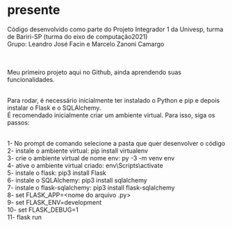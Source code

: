 # presente
Código desenvolvido como parte do Projeto Integrador 1 da Univesp, turma de Bariri-SP (turma do eixo de computação2021)<br>
Grupo: Leandro José Facin e Marcelo Zanoni Camargo

<br><br>
Meu primeiro projeto aqui no Github, ainda aprendendo suas funcionalidades.<br><br>

Para rodar, é necessário inicialmente ter instalado o Python e pip e depois instalar o Flask e o SQLAlchemy. <br>
É recomendado inicialmente criar um ambiente virtual. Para isso, siga os passos:<br><br>

1- No prompt de comando selecione a pasta que quer desenvolver o código<br>
2- instale o ambiente virtual: pip install virtualenv<br>
3- crie o ambiente virtual de nome env: py -3 -m venv env<br>
4- ative o ambiente virtual criado: env\Scripts\activate<br>
5- instale o flask: pip3 install Flask<br>
6- instale o SQLAlchemy: pip3 install sqlalchemy<br>
7- instale o flask-sqlalchemy: pip3 install flask-sqlalchemy<br>
8- set FLASK_APP=<nome do arquivo .py><br>
9- set FLASK_ENV=development<br>
10- set FLASK_DEBUG=1<br>
11- flask run<br>
